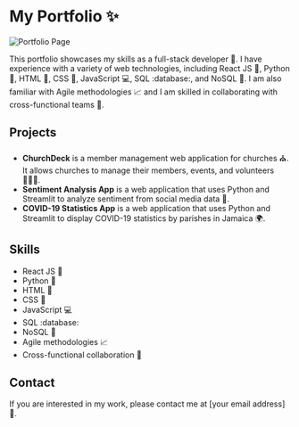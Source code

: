 # My Portfolio :sparkles:

![Portfolio Page](https://odforbes.vercel.app/)

This portfolio showcases my skills as a full-stack developer :tada:. I have experience with a variety of web technologies, including React JS :rocket:, Python :snake:, HTML :page_with_curl:, CSS :art:, JavaScript :computer:, SQL :database:, and NoSQL :key:. I am also familiar with Agile methodologies :chart_with_upwards_trend: and I am skilled in collaborating with cross-functional teams :busts_in_silhouette:.

## Projects

* **ChurchDeck** is a member management web application for churches :church:. It allows churches to manage their members, events, and volunteers :people_holding_hands:.
* **Sentiment Analysis App** is a web application that uses Python and Streamlit to analyze sentiment from social media data :thinking:.
* **COVID-19 Statistics App** is a web application that uses Python and Streamlit to display COVID-19 statistics by parishes in Jamaica :earth_africa:.

## Skills

* React JS :rocket:
* Python :snake:
* HTML :page_with_curl:
* CSS :art:
* JavaScript :computer:
* SQL :database:
* NoSQL :key:
* Agile methodologies :chart_with_upwards_trend:
* Cross-functional collaboration :busts_in_silhouette:

## Contact

If you are interested in my work, please contact me at [your email address] :email:.
